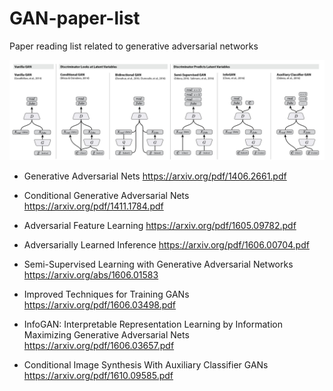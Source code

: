 # GAN-paper-list
Paper reading list related to generative adversarial networks

![Image Super Resolution](GAN-types.jpg)

* Generative Adversarial Nets https://arxiv.org/pdf/1406.2661.pdf

* Conditional Generative Adversarial Nets https://arxiv.org/pdf/1411.1784.pdf

* Adversarial Feature Learning https://arxiv.org/pdf/1605.09782.pdf

* Adversarially Learned Inference https://arxiv.org/pdf/1606.00704.pdf

* Semi-Supervised Learning with Generative Adversarial Networks https://arxiv.org/abs/1606.01583

* Improved Techniques for Training GANs https://arxiv.org/pdf/1606.03498.pdf

* InfoGAN: Interpretable Representation Learning by Information Maximizing Generative Adversarial Nets https://arxiv.org/pdf/1606.03657.pdf

* Conditional Image Synthesis With Auxiliary Classifier GANs https://arxiv.org/pdf/1610.09585.pdf



